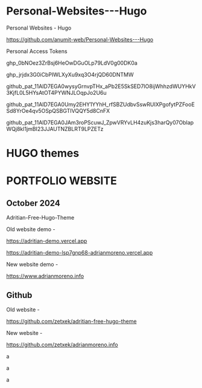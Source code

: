 # Personal-Websites---Hugo
Personal Websites - Hugo


https://github.com/anumit-web/Personal-Websites---Hugo

Personal Access Tokens

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

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

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

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

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



# HUGO themes

# PORTFOLIO WEBSITE
## October 2024

Adritian-Free-Hugo-Theme


Old website demo -

https://adritian-demo.vercel.app

https://adritian-demo-lsp7gnp68-adrianmoreno.vercel.app

New website demo -

https://www.adrianmoreno.info


## Github

Old website -

https://github.com/zetxek/adritian-free-hugo-theme

New website -

https://github.com/zetxek/adrianmoreno.info

a


a



a
